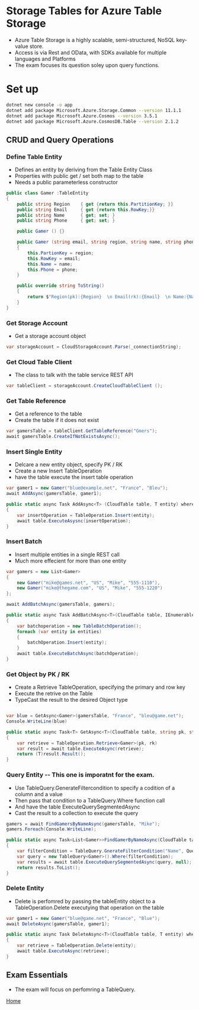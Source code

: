 # Storage Tables for Azure Table Storage

* Azure Table Storage is a highly scalable, semi-structured, NoSQL key-value store.
* Access is via Rest and OData, with SDKs available for multiple languages and Platforms
* The exam focuses its question soley upon query functions.


# Set up
```bash
dotnet new console -o app
dotnet add package Microsoft.Azure.Storage.Common --version 11.1.1
dotnet add package Microsoft.Azure.Cosmos --version 3.5.1
dotnet add package Microsoft.Azure.CosmosDB.Table --version 2.1.2
```


## CRUD and Query Operations

### Define Table Entity

* Defines an entity by deriving from the Table Entity Class
* Properties with public get / set both map to the table
* Needs a public parameterless constructor

```C#
public class Gamer :TableEntity
{
    public string Region    { get {return this.PartitionKey; }}
    public string Email     { get {return this.RowKey;}}
    public string Name      { get; set; }
    public string Phone     { get; set; }

    public Gamer () {}

    public Gamer (string email, string region, string name, string phone = null)
    {
        this.PartionKey = region;
        this.RowKey = email;
        this.Name = name;
        this.Phone = phone;
    }

    public override string ToString()
    {
        return $"Region(pk):{Region}  \n Email(rk):{Email}  \n Name:{Name} \n Phone:{Phone}";
    }
}
```

### Get Storage Account

* Get a storage account object

```C#
var storageAccount = CloudStorageAccount.Parse(_connectionString);
```

### Get Cloud Table Client

* The class to talk with the table service REST API

```C#
var tableClient = storageAccount.CreateCloudTableClient ();
```

### Get Table Reference

* Get a reference to the table
* Create the table if it does not exist

```C#
var gamersTable = tableClient.GetTableReference("Gmers");
await gamersTable.CreateIfNotExistsAsync();
```

### Insert Single Entity

* Delcare a new entity object, specify PK / RK
* Create a new Insert TableOperation
* have the table execute the insert table operation

```C#
var gamer1 = new Gamer("blue@example.net", "France", "Bleu");
await AddAsync(gamersTable, gamer1);

public static async Task AddAsync<T> (CloudTable table, T entity) where T : TableEntity
{
    var insertOperation = TableOperation.Insert(entity);
    await table.ExecuteAsysnc(insertOperation);
}
```

### Insert Batch

* Insert multiple entities in a single REST call
* Much more effecient for more than one entity

```C#
var gamers = new List<Gamer> 
{
    new Gamer("mike@games.net", "US", "Mike", "555-1110"),
    new Gamer("mike@thegame.com", "US", "Mike", "555-1220")
};

await AddBatchAsync(gamersTable, gamers);

public static async Task AddBatchAsync<T>(CloudTable table, IEnumerable<T> entities) where T : TableEntity
{
    var batchoperation = new TableBatchOperation();
    foreach (var entity in entities)
    {
        batchOperation.Insert(entity);
    }
    await table.ExecuteBatchAsync(batchOperation);
}

```

### Get Object by PK / RK

* Create a Retrieve TableOperation, specifying the primary and row key
* Execute the retrive on the Table
* TypeCast the result to the desired Object type

```C#

var blue = GetAsync<Gamer>(gamersTable, "France", "bleu@game.net");
Console.WriteLine(blue)

public static async Task<T> GetAsync<T>(CloudTable table, string pk, string rk) where T :TableEntity
{
    var retrieve = TableOperation.Retrieve<Gamer>(pk, rk)
    var result = await table.ExecuteAsync(retrieve);
    return (T)result.Result();
}
```

### Query Entity -- This one is imporatnt for the exam.

* Use TableQuery.GenerateFiltercondition to specify a codition of a column and a value
* Then pass that condition to a TableQuery.Where function call
* And have the table ExecuteQuerySegmentedAsync
* Cast the result to a collection to execute the query

```C#
gamers = await FindGamersByNameAsync(gamersTable, "Mike");
gamers.Foreach(Console.WriteLine);

public static async Task<List<Gamer>>FindGamerByNameAsync(CloudTable table, string name)
{
    var filterCondition = TableQuery.GnerateFilterCondition("Name", QueryComparisons.Equal, name);
    var query = new TableQuery<Gamer>().Where(filterCondition);
    var results = await table.ExecuteQuerySegmentedAsync(query, null);
    return results.ToList();
}

```

### Delete Entity


* Delete is perfomred by passing the tableEntity object to a TableOperation.Delete executying that operation on the table


```C#
var gamer1 = new Gamer("blue@game.net", "France", "Blue");
await DeleteAsync(gamersTable, gamer1);

public static async Task DeleteAsync<T>(CloudTable table, T entity) where T : TableEntity
{
    var retrieve = TableOperation.Delete(entity);
    await table.ExecuteAsync(retrieve);
}
```


## Exam Essentials

* The exam will focus on perfomring a TableQuery.


[Home](https://github.com/DRpandaMD/azure-developer-cert)
